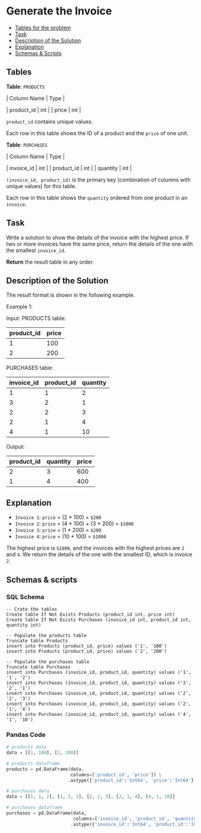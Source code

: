 # Generate the Invoice

- [Tables for the problem](#tables)
- [Task](#task)
- [Description of the Solution](#description-of-the-solution)
- [Explanation](#explanation)
- [Schemas & Scripts](#schemas--scripts)

## Tables 

**Table**: `PRODUCTS`

| Column Name | Type |

| product_id  | int  |
| price       | int  |

`product_id` contains unique values.

Each row in this table shows the ID of a product and the `price` of one unit.

**Table**: `PURCHASES`

| Column Name | Type |

| invoice_id  | int  |
| product_id  | int  |
| quantity    | int  |

`(invoice_id, product_id)` is the primary key (combination of columns with unique values) for this table.

Each row in this table shows the `quantity` ordered from one product in an `invoice`. 

## Task

Write a solution to show the details of the invoice with the highest price. If two or more invoices have 
the same price, return the details of the one with the smallest `invoice_id`.

**Return** the result table in any order.

## Description of the Solution ##

The result format is shown in the following example.

Example 1:

Input: 
PRODUCTS table:

| product_id | price |
|------------|-------|
| 1          | 100   |
| 2          | 200   |

PURCHASES table:

| invoice_id | product_id | quantity |
|------------|------------|----------|
| 1          | 1          | 2        |
| 3          | 2          | 1        |
| 2          | 2          | 3        |
| 2          | 1          | 4        |
| 4          | 1          | 10       |

Output: 

| product_id | quantity | price |
|------------|----------|-------|
| 2          | 3        | 600   |
| 1          | 4        | 400   |

## Explanation ##

- `Invoice 1`: `price` = (2 * 100) = `$200`
- `Invoice 2`: `price` = (4 * 100) + (3 * 200) = `$1000`
- `Invoice 3`: `price` = (1 * 200) = `$200`
- `Invoice 4`: `price` = (10 * 100) = `$1000`

The highest price is `$1000`, and the invoices with the highest prices are `2` and `4`. 
We return the details of the one with the smallest ID, which is invoice `2`.

## Schemas & scripts

### SQL Schema

```genericsql
-- Crate the tables
Create table If Not Exists Products (product_id int, price int)
Create table If Not Exists Purchases (invoice_id int, product_id int, quantity int)

-- Populate the products table    
Truncate table Products
insert into Products (product_id, price) values ('1', '100')
insert into Products (product_id, price) values ('2', '200')

-- Populate the purchases table    
Truncate table Purchases
insert into Purchases (invoice_id, product_id, quantity) values ('1', '1', '2')
insert into Purchases (invoice_id, product_id, quantity) values ('3', '2', '1')
insert into Purchases (invoice_id, product_id, quantity) values ('2', '2', '3')
insert into Purchases (invoice_id, product_id, quantity) values ('2', '1', '4')
insert into Purchases (invoice_id, product_id, quantity) values ('4', '1', '10')
```

### Pandas Code

```python
# products data
data = [[1, 100], [2, 200]]

# products dataframe
products = pd.DataFrame(data, 
                        columns=['product_id', 'price']) \
                       .astype({'product_id':'Int64', 'price':'Int64'})

# purchases data
data = [[1, 1, 2], [3, 2, 1], [2, 2, 3], [2, 1, 4], [4, 1, 10]]

# purchases dataframe
purchases = pd.DataFrame(data, 
                         columns=['invoice_id', 'product_id', 'quantity']) \
                        .astype({'invoice_id':'Int64', 'product_id':'Int64', 'quantity':'Int64'})
```